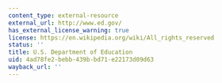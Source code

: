 ```yaml
---
content_type: external-resource
external_url: http://www.ed.gov/
has_external_license_warning: true
license: https://en.wikipedia.org/wiki/All_rights_reserved
status: ''
title: U.S. Department of Education
uid: 4ad78fe2-bebb-439b-bd71-e22173d09d63
wayback_url: ''
---
```

